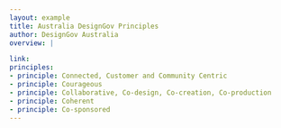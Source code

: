 ```yaml
---
layout: example
title: Australia DesignGov Principles
author: DesignGov Australia
overview: |

link: 
principles:
- principle: Connected, Customer and Community Centric
- principle: Courageous
- principle: Collaborative, Co-design, Co-creation, Co-production
- principle: Coherent
- principle: Co-sponsored
---
```

